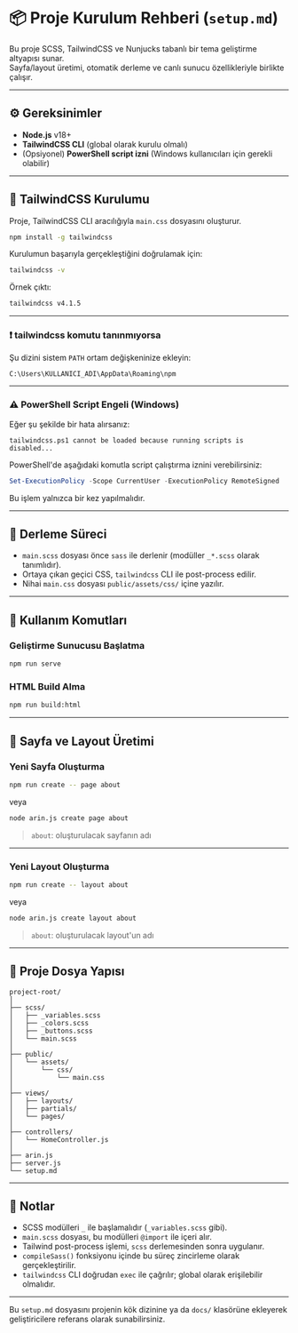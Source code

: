 
# 📦 Proje Kurulum Rehberi (`setup.md`)

Bu proje SCSS, TailwindCSS ve Nunjucks tabanlı bir tema geliştirme altyapısı sunar.  
Sayfa/layout üretimi, otomatik derleme ve canlı sunucu özellikleriyle birlikte çalışır.

---

## ⚙️ Gereksinimler

- **Node.js** v18+
- **TailwindCSS CLI** (global olarak kurulu olmalı)
- (Opsiyonel) **PowerShell script izni** (Windows kullanıcıları için gerekli olabilir)

---

## 🔧 TailwindCSS Kurulumu

Proje, TailwindCSS CLI aracılığıyla `main.css` dosyasını oluşturur.

```bash
npm install -g tailwindcss
```

Kurulumun başarıyla gerçekleştiğini doğrulamak için:

```bash
tailwindcss -v
```

Örnek çıktı:

```bash
tailwindcss v4.1.5
```

---

### ❗ tailwindcss komutu tanınmıyorsa

Şu dizini sistem `PATH` ortam değişkeninize ekleyin:

```
C:\Users\KULLANICI_ADI\AppData\Roaming\npm
```

---

### ⚠️ PowerShell Script Engeli (Windows)

Eğer şu şekilde bir hata alırsanız:

```
tailwindcss.ps1 cannot be loaded because running scripts is disabled...
```

PowerShell'de aşağıdaki komutla script çalıştırma iznini verebilirsiniz:

```powershell
Set-ExecutionPolicy -Scope CurrentUser -ExecutionPolicy RemoteSigned
```

Bu işlem yalnızca bir kez yapılmalıdır.

---

## 🔨 Derleme Süreci

- `main.scss` dosyası önce `sass` ile derlenir (modüller `_*.scss` olarak tanımlıdır).
- Ortaya çıkan geçici CSS, `tailwindcss` CLI ile post-process edilir.
- Nihai `main.css` dosyası `public/assets/css/` içine yazılır.

---

## 🧩 Kullanım Komutları

### Geliştirme Sunucusu Başlatma

```bash
npm run serve
```

### HTML Build Alma

```bash
npm run build:html
```

---

## 📄 Sayfa ve Layout Üretimi

### Yeni Sayfa Oluşturma

```bash
npm run create -- page about
```

veya

```bash
node arin.js create page about
```

> `about`: oluşturulacak sayfanın adı

---

### Yeni Layout Oluşturma

```bash
npm run create -- layout about
```

veya

```bash
node arin.js create layout about
```

> `about`: oluşturulacak layout'un adı

---

## 📁 Proje Dosya Yapısı

```plaintext
project-root/
│
├── scss/
│   ├── _variables.scss
│   ├── _colors.scss
│   ├── _buttons.scss
│   └── main.scss
│
├── public/
│   └── assets/
│       └── css/
│           └── main.css
│
├── views/
│   ├── layouts/
│   ├── partials/
│   └── pages/
│
├── controllers/
│   └── HomeController.js
│
├── arin.js
├── server.js
└── setup.md
```

---

## 🧠 Notlar

- SCSS modülleri `_` ile başlamalıdır (`_variables.scss` gibi).
- `main.scss` dosyası, bu modülleri `@import` ile içeri alır.
- Tailwind post-process işlemi, `scss` derlemesinden sonra uygulanır.
- `compileSass()` fonksiyonu içinde bu süreç zincirleme olarak gerçekleştirilir.
- `tailwindcss` CLI doğrudan `exec` ile çağrılır; global olarak erişilebilir olmalıdır.

---

Bu `setup.md` dosyasını projenin kök dizinine ya da `docs/` klasörüne ekleyerek geliştiricilere referans olarak sunabilirsiniz.
